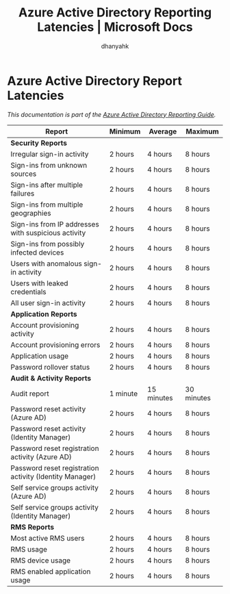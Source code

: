 ﻿---
title: Azure Active Directory Reporting Latencies | Microsoft Docs
description: Amount of time it takes for reporting events to show up in your Azure Active Directory
services: active-directory
documentationcenter: ''
author: dhanyahk
manager: femila
editor: ''

ms.assetid: 346b14f8-d16d-4b07-8211-e6c5eec07062
ms.service: active-directory
ms.devlang: na
ms.topic: article
ms.tgt_pltfrm: na
ms.workload: identity
ms.date: 05/04/2017
ms.author: dhanyahk;markvi

ms.reviewer: dhanyahk
ms.custom: iamfeature=Reporting
---
# Azure Active Directory Report Latencies
*This documentation is part of the [Azure Active Directory Reporting Guide](active-directory-reporting-guide.md).*

| Report | Minimum | Average | Maximum |
| --- | --- | --- | --- |
| **Security Reports** | | | |
| Irregular sign-in activity |2 hours |4 hours |8 hours |
| Sign-ins from unknown sources |2 hours |4 hours |8 hours |
| Sign-ins after multiple failures |2 hours |4 hours |8 hours |
| Sign-ins from multiple geographies |2 hours |4 hours |8 hours |
| Sign-ins from IP addresses with suspicious activity |2 hours |4 hours |8 hours |
| Sign-ins from possibly infected devices |2 hours |4 hours |8 hours |
| Users with anomalous sign-in activity |2 hours |4 hours |8 hours |
| Users with leaked credentials |2 hours |4 hours |8 hours |
| All user sign-in activity |2 hours |4 hours |8 hours |
| **Application Reports** | | | |
| Account provisioning activity |2 hours |4 hours |8 hours |
| Account provisioning errors |2 hours |4 hours |8 hours |
| Application usage |2 hours |4 hours |8 hours |
| Password rollover status |2 hours |4 hours |8 hours |
| **Audit & Activity Reports** | | | |
| Audit report |1 minute |15 minutes |30 minutes |
| Password reset activity (Azure AD) |2 hours |4 hours |8 hours |
| Password reset activity (Identity Manager) |2 hours |4 hours |8 hours |
| Password reset registration activity (Azure AD) |2 hours |4 hours |8 hours |
| Password reset registration activity (Identity Manager) |2 hours |4 hours |8 hours |
| Self service groups activity (Azure AD) |2 hours |4 hours |8 hours |
| Self service groups activity (Identity Manager) |2 hours |4 hours |8 hours |
| **RMS Reports** | | | |
| Most active RMS users |2 hours |4 hours |8 hours |
| RMS usage |2 hours |4 hours |8 hours |
| RMS device usage |2 hours |4 hours |8 hours |
| RMS enabled application usage |2 hours |4 hours |8 hours |

